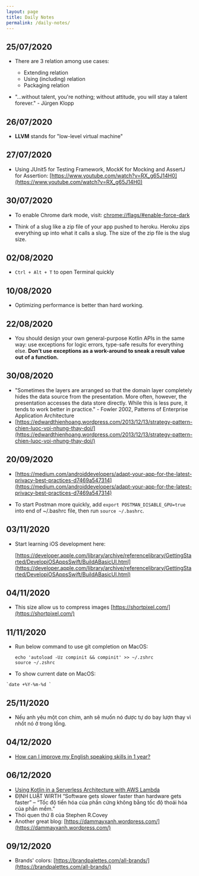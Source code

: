 ```yaml
---
layout: page
title: Daily Notes
permalink: /daily-notes/
---
```


## 25/07/2020

- There are 3 relation among use cases:
  - Extending relation
  - Using (including) relation
  - Packaging relation

- "...without talent, you're nothing; without attitude, you will stay a talent forever." - Jürgen Klopp
  
## 26/07/2020

- **LLVM** stands for "low-level virtual machine"

## 27/07/2020

- Using JUnit5 for Testing Framework, MockK for Mocking and AssertJ for Assertion: [https://www.youtube.com/watch?v=RX_g65J14H0](https://www.youtube.com/watch?v=RX_g65J14H0)

## 30/07/2020

- To enable Chrome dark mode, visit: [chrome://flags/#enable-force-dark](chrome://flags/#enable-force-dark)

- Think of a slug like a zip file of your app pushed to heroku. Heroku zips everything up into what it calls a slug. The size of the zip file is the slug size.

## 02/08/2020

- `Ctrl + Alt + T` to open Terminal quickly

## 10/08/2020

- Optimizing performance is better than hard working.

## 22/08/2020

- You should design your own general-purpose Kotlin APIs in the same way: use exceptions for logic errors, type-safe results for everything else. **Don’t use exceptions as a work-around to sneak a result value out of a function.**

## 30/08/2020

- "Sometimes the layers are arranged so that the domain layer completely hides the data source from the presentation. More often, however, the presentation accesses the data store directly. While this is less pure, it tends to work better in practice." - Fowler 2002, Patterns of Enterprise Application Architecture
- [https://edwardthienhoang.wordpress.com/2013/12/13/strategy-pattern-chien-luoc-voi-nhung-thay-doi/](https://edwardthienhoang.wordpress.com/2013/12/13/strategy-pattern-chien-luoc-voi-nhung-thay-doi/)

## 20/09/2020

- [https://medium.com/androiddevelopers/adapt-your-app-for-the-latest-privacy-best-practices-d7469a547314](https://medium.com/androiddevelopers/adapt-your-app-for-the-latest-privacy-best-practices-d7469a547314)

- To start Postman more quickly, add `export POSTMAN_DISABLE_GPU=true` into end of ~/.bashrc file, then run `source ~/.bashrc`.

## 03/11/2020

- Start learning iOS development here:

  [https://developer.apple.com/library/archive/referencelibrary/GettingStarted/DevelopiOSAppsSwift/BuildABasicUI.html](https://developer.apple.com/library/archive/referencelibrary/GettingStarted/DevelopiOSAppsSwift/BuildABasicUI.html)

## 04/11/2020

- This size allow us to compress images [https://shortpixel.com/](https://shortpixel.com/)

## 11/11/2020

- Run below command to use git completion on MacOS:

  ```shell
  echo 'autoload -Uz compinit && compinit' >> ~/.zshrc
  source ~/.zshrc
  ```


- To show current date on MacOS:
```
`date +%Y-%m-%d `
```

## 25/11/2020

- Nếu anh yêu một con chim, anh sẽ muốn nó được tự do bay lượn thay vì nhốt nó ở trong lồng.

## 04/12/2020

- [How can I improve my English speaking skills in 1 year?](https://qr.ae/pNa1qi)

## 06/12/2020

- [Using Kotlin in a Serverless Architecture with AWS Lambda](https://medium.com/tech-travelstart/using-kotlin-in-a-serverless-architecture-with-aws-lambda-part-1-setting-up-the-project-87033790e2f4)
- ĐỊNH LUẬT WIRTH
  “Software gets slower faster than hardware gets faster” – “Tốc độ tiến hóa của phần cứng không bằng tốc độ thoái hóa của phần mềm.”
- Thói quen thứ 8 của Stephen R.Covey
- Another great blog: [https://dammayxanh.wordpress.com/](https://dammayxanh.wordpress.com/)

## 09/12/2020

- Brands' colors: [https://brandpalettes.com/all-brands/](https://brandpalettes.com/all-brands/)
